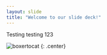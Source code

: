 ```yaml
---
layout: slide
title: "Welcome to our slide deck!"
---
```


Testing testing 123

![boxertocat](https://octodex.github.com/images/boxertocat_octodex.jpg)
{: .center}
